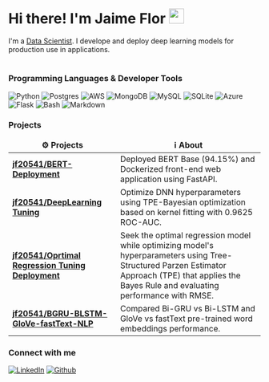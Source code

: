 <h1>Hi there! I'm Jaime Flor <img src="https://media.giphy.com/media/hvRJCLFzcasrR4ia7z/giphy.gif" width="30"/></h1>

<p>I'm a <a href="https://www.linkedin.com/in/jaimeflorfigue/" target="_blank">Data Scientist</a>. I develope and deploy deep learning models for production use in applications. </p>


<h1></h1>

<h3>Programming Languages & Developer Tools</h3>

<p>
  <img alt="Python" src="https://img.shields.io/badge/Python-3776AB?style=for-the-badge&logo=python&logoColor=white" />
  <img alt="Postgres" src="https://img.shields.io/badge/PostgreSQL-316192?style=for-the-badge&logo=postgresql&logoColor=white" />
  <img alt="AWS" src="https://img.shields.io/badge/AWS-%23FF9900.svg?style=for-the-badge&logo=amazon-aws&logoColor=white" /> 
  <img alt="MongoDB" src="https://img.shields.io/badge/MongoDB-4EA94B?style=for-the-badge&logo=mongodb&logoColor=white" />
  <img alt="MySQL" src="https://img.shields.io/badge/mysql-%2300f.svg?style=for-the-badge&logo=mysql&logoColor=white" />
  <img alt="SQLite" src="https://img.shields.io/badge/SQLite-07405E?style=for-the-badge&logo=sqlite&logoColor=white" />
  <img alt="Azure" src="https://img.shields.io/badge/Microsoft_Azure-0089D6?style=for-the-badge&logo=microsoft-azure&logoColor=white" />
  <!-- <img alt="JavaScript" src="https://img.shields.io/badge/JavaScript-F7DF1E?style=for-the-badge&logo=javascript&logoColor=black" /> -->
  <img alt="Flask" src="https://img.shields.io/badge/Flask-000000?style=for-the-badge&logo=flask&logoColor=white" />
  <img alt="Bash" src="https://img.shields.io/badge/Shell_Script-121011?style=for-the-badge&logo=gnu-bash&logoColor=white" />
  <img alt="Markdown" src="https://img.shields.io/badge/Markdown-000000?style=for-the-badge&logo=markdown&logoColor=white" />
</p>

<h3>Projects</h3>
<table>
  <thead align="center">
    <tr border: none;>
      <td><b>⚙️ Projects</b></td>
      <td><b>ℹ️ About</b></td>
    </tr>
  </thead>
  <tbody>
    <tr>
      <td><a href="https://github.com/jf20541/BERT-NLP-Deployment-FastAPI-Docker"><b>jf20541/BERT-Deployment</b></a></td>
      <td>Deployed BERT Base (94.15%) and Dockerized front-end web application using FastAPI.</td>
    </tr>
    <tr>
      <td><a href="https://github.com/jf20541/DNNHyperparameterTuning"><b>jf20541/DeepLearning Tuning</b></a></td>
      <td>Optimize DNN hyperparameters using TPE-Bayesian optimization based on kernel fitting with 0.9625 ROC-AUC.</td>
    </tr>
    <tr>
      <td><a href="https://github.com/jf20541/Optimal-RegressionModel-HyperParameters-Flask-Azure-Docker"><b>jf20541/Oprtimal Regression Tuning Deployment</b></a></td>
      <td>Seek the optimal regression model while optimizing model's hyperparameters using Tree-Structured Parzen Estimator Approach (TPE) that applies the Bayes Rule and evaluating performance with RMSE.</td>
    </tr>
    <tr>
      <td><a href="https://github.com/jf20541/BGRU-BLSTM-GloVe-fastText-NLP"><b>jf20541/BGRU-BLSTM-GloVe-fastText-NLP</b></a></td>
      <td>Compared Bi-GRU vs Bi-LSTM and GloVe vs fastText pre-trained word embeddings performance.</td>
    </tr>
  </tbody>
</table>

<h3>Connect with me</h3>
<p><a href="https://www.linkedin.com/in/jaimeflorfigue/" target="_blank"><img alt="LinkedIn" src="https://img.shields.io/badge/linkedin-%230077B5.svg?&style=for-the-badge&logo=linkedin&logoColor=white" /></a> <a href="https://github.com/jf20541" target="_blank"><img alt="Github" src="https://img.shields.io/badge/GitHub-%2312100E.svg?&style=for-the-badge&logo=Github&logoColor=white" /></a>
</p>
